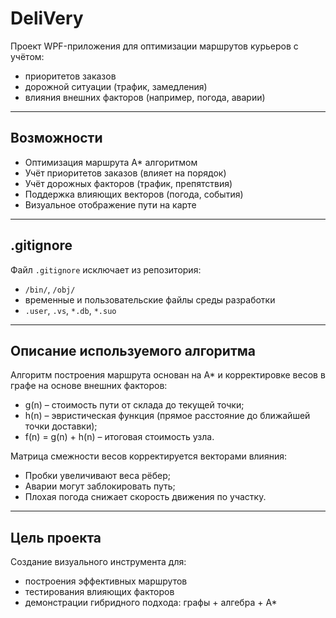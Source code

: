 # DeliVery

Проект WPF-приложения для оптимизации маршрутов курьеров с учётом:
- приоритетов заказов
- дорожной ситуации (трафик, замедления)
- влияния внешних факторов (например, погода, аварии)

---

## Возможности

- Оптимизация маршрута A* алгоритмом
- Учёт приоритетов заказов (влияет на порядок)
- Учёт дорожных факторов (трафик, препятствия)
- Поддержка влияющих векторов (погода, события)
- Визуальное отображение пути на карте

---

## .gitignore

Файл `.gitignore` исключает из репозитория:
- `/bin/`, `/obj/`
- временные и пользовательские файлы среды разработки
- `.user`, `.vs`, `*.db`, `*.suo`

---

## Описание используемого алгоритма
Алгоритм построения маршрута основан на A* и корректировке весов в графе на основе внешних факторов:
- g(n) – стоимость пути от склада до текущей точки;
- h(n) – эвристическая функция (прямое расстояние до ближайшей точки доставки);
- f(n) = g(n) + h(n) – итоговая стоимость узла.
  
Матрица смежности весов корректируется векторами влияния:

- Пробки увеличивают веса рёбер;
- Аварии могут заблокировать путь;
- Плохая погода снижает скорость движения по участку.

---

## Цель проекта

Создание визуального инструмента для:
- построения эффективных маршрутов
- тестирования влияющих факторов
- демонстрации гибридного подхода: графы + алгебра + A*

